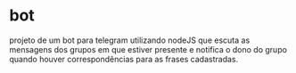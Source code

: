 # bot
projeto de um bot para telegram utilizando nodeJS que escuta as mensagens dos grupos em que estiver presente e notifica o dono do grupo quando houver correspondências para as frases cadastradas.
